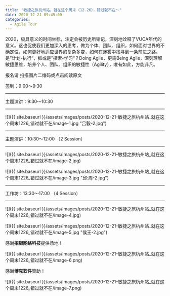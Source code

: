 ```yaml
---
title: "敏捷之旅杭州站，就在这个周末（12.26），错过就不在～"
date: 2020-12-21 09:45:00
categories:
  - Agile Tour
---
```

2020，极具意义的时间坐标，注定会被历史所铭记，深刻地诠释了VUCA年代的意义。这也促使我们更加深入的思考，做为个体、团队、组织，如何面对世界的不确定性，如何更好地适应世界的复杂多变，如何在迷雾中找寻到一条前进之路。是”计划-执行“，抑或是”探索-学习“？Doing Agile，更需Being Agile，深刻理解敏捷思维，培养个人、团队、组织的敏捷性（Agility），唯有如此，方能非凡。

报名请 扫描图片二维码或点击阅读原文

签到：9:00～9:30

---

主题演讲：9:30～10:30

---

![]({{ site.baseurl }}/assets/images/posts/2020-12-21-敏捷之旅杭州站_就在这个周末1226_错过就不在/image-1.jpg "吕毅-2.jpg")

---

主题演讲：10:30～12:00 （2 Session）                                    

---

![]({{ site.baseurl }}/assets/images/posts/2020-12-21-敏捷之旅杭州站_就在这个周末1226_错过就不在/image-2.jpg)

![]({{ site.baseurl }}/assets/images/posts/2020-12-21-敏捷之旅杭州站_就在这个周末1226_错过就不在/image-3.jpg "邱:周-2.jpg")

---

工作坊：13:30～17:00 （4 Session）

---

![]({{ site.baseurl }}/assets/images/posts/2020-12-21-敏捷之旅杭州站_就在这个周末1226_错过就不在/image-4.jpg)

![]({{ site.baseurl }}/assets/images/posts/2020-12-21-敏捷之旅杭州站_就在这个周末1226_错过就不在/image-5.jpg "侯王-2.jpg")

感谢****招银网络科技****提供场地！

![]({{ site.baseurl }}/assets/images/posts/2020-12-21-敏捷之旅杭州站_就在这个周末1226_错过就不在/image-6.png)

感谢**博克软件**赞助！

![]({{ site.baseurl }}/assets/images/posts/2020-12-21-敏捷之旅杭州站_就在这个周末1226_错过就不在/image-7.png)